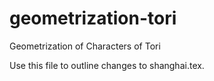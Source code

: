 geometrization-tori
===================

Geometrization of Characters of Tori

Use this file to outline changes to shanghai.tex.
